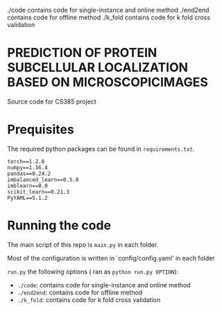 ./code contains code for single-instance and online method
./end2end contains code for offline method
./k_fold contains code for k fold cross validation


# PREDICTION OF PROTEIN SUBCELLULAR LOCALIZATION BASED ON MICROSCOPICIMAGES

Source code for CS385 project


# Prequisites

The required python packages can be found in `requirements.txt`.

```
torch==1.2.0
numpy==1.16.4
pandas==0.24.2
imbalanced_learn==0.5.0
imblearn==0.0
scikit_learn==0.21.3
PyYAML==5.1.2
```

# Running the code

The main script of this repo is `main.py` in each folder.

Most of the configuration is written in `config/config.yaml' in each folder

`run.py` the following options ( ran as `python run.py OPTION`):
* `./code`: contains code for single-instance and online method
* `./end2end`: contains code for offline method
* `./k_fold`: contains code for k fold cross validation
